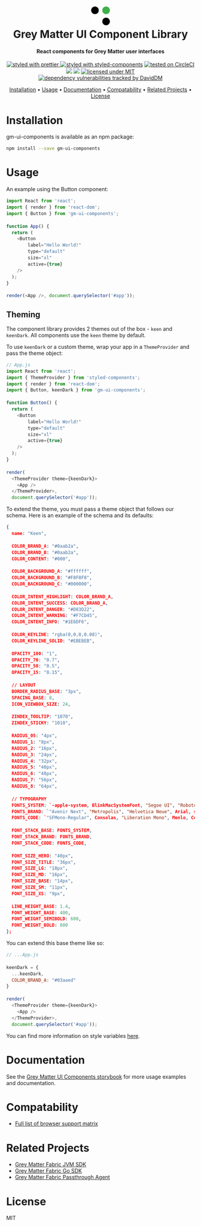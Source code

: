 <h1 align="center">
  <br>
  <img src="./src/images/decipher-logo.png" alt="Decipher Logo" width="50">
  <br>
  Grey Matter UI Component Library
  <br>
</h1>

<h4 align="center">React components for Grey Matter user interfaces</h4>

<p align="center">
  <a href="https://github.com/prettier/prettier" target="_blank">
    <img src="https://img.shields.io/badge/formatted_with-prettier-ff69b4.svg"
         alt="styled with prettier">
  </a>
  <a href="https://www.styled-components.com/" target="_blank"><img src="https://img.shields.io/badge/styled_with-%F0%9F%92%85%20styled--components-orange.svg?colorB=daa357" alt="styled with styled-components"></a>
  <a href="https://circleci.com/gh/DecipherNow/gm-ui-components/tree/master" target="_blank"><img src="https://circleci.com/gh/DecipherNow/gm-ui-components/tree/master.svg?style=shield" alt="tested on CircleCI"></a>
  <a href="https://codeclimate.com/github/DecipherNow/gm-ui-components/maintainability"><img src="https://api.codeclimate.com/v1/badges/878bee2571c9dca75eef/maintainability" /></a>
  <a href="https://codeclimate.com/github/DecipherNow/gm-ui-components/test_coverage"><img src="https://api.codeclimate.com/v1/badges/878bee2571c9dca75eef/test_coverage" /></a>
  <a href="https://opensource.org/licenses/mit-license.php" target="_blank"><img src="https://badges.frapsoft.com/os/mit/mit.svg?v=103" alt="licensed under MIT"></a>
  <a href="https://david-dm.org/deciphernow/gm-ui-components" target="_blank"><img src="https://david-dm.org/deciphernow/gm-ui-components.svg" alt="dependency vulnerabilities tracked by DavidDM"></a>
</p>

<p align="center">
  <a href="#installation">Installation</a> •
  <a href="#usage">Usage</a> •
  <a href="#documentation">Documentation</a> •
  <a href="#compatability">Compatability</a> •
  <a href="#related-projects">Related Projects</a> •
  <a href="#license">License</a>
</p>

# Installation

gm-ui-components is available as an npm package:

```sh
npm install --save gm-ui-components
```

# Usage

An example using the Button component:

```javascript
import React from 'react';
import { render } from 'react-dom';
import { Button } from 'gm-ui-components';

function App() {
  return (
    <Button
        label="Hello World!"
        type="default"
        size="xl"
        active={true}
    />
  );
}

render(<App />, document.querySelector('#app'));
```

## Theming
The component library provides 2 themes out of the box - `keen` and `keenDark`. All components use the `keen` theme by default. 

To use `keenDark` or a custom theme, wrap your app in a `ThemeProvider` and pass the theme object:

```javascript
// App.js
import React from 'react';
import { ThemeProvider } from 'styled-components';
import { render } from 'react-dom';
import { Button, keenDark } from 'gm-ui-components';

function Button() {
  return (
    <Button
        label="Hello World!"
        type="default"
        size="xl"
        active={true}
    />
  );
}

render(
  <ThemeProvider theme={keenDark}>
    <App />
  </ThemeProvider>, 
  document.querySelector('#app'));
```

To extend the theme, you must pass a theme object that follows our schema. Here is an example of the schema and its defaults:

```json
{
  name: "Keen",

  COLOR_BRAND_A: "#0aab2a",
  COLOR_BRAND_B: "#0aab2a",
  COLOR_CONTENT: "#000",

  COLOR_BACKGROUND_A: "#ffffff",
  COLOR_BACKGROUND_B: "#F8F8F8",
  COLOR_BACKGROUND_C: "#000000",

  COLOR_INTENT_HIGHLIGHT: COLOR_BRAND_A,
  COLOR_INTENT_SUCCESS: COLOR_BRAND_A,
  COLOR_INTENT_DANGER: "#D83D22",
  COLOR_INTENT_WARNING: "#F7CD45",
  COLOR_INTENT_INFO: "#1E6DF6",

  COLOR_KEYLINE: "rgba(0,0,0,0.08)",
  COLOR_KEYLINE_SOLID: "#EBEBEB",

  OPACITY_100: "1",
  OPACITY_70: "0.7",
  OPACITY_50: "0.5",
  OPACITY_15: "0.15",

  // LAYOUT
  BORDER_RADIUS_BASE: "3px",
  SPACING_BASE: 8,
  ICON_VIEWBOX_SIZE: 24,

  ZINDEX_TOOLTIP: "1070",
  ZINDEX_STICKY: "1010",

  RADIUS_05: "4px",
  RADIUS_1: "8px",
  RADIUS_2: "16px",
  RADIUS_3: "24px",
  RADIUS_4: "32px",
  RADIUS_5: "40px",
  RADIUS_6: "48px",
  RADIUS_7: "56px",
  RADIUS_8: "64px",

  // TYPOGRAPHY
  FONTS_SYSTEM: `-apple-system, BlinkMacSystemFont, "Segoe UI", "Roboto", "Oxygen", "Ubuntu", "Cantarell", "Fira Sans", "Droid Sans", "Helvetica Neue", sans-serif`,
  FONTS_BRAND: `"Avenir Next", "Metropolis", "Helvetica Neue", Arial, sans-serif`,
  FONTS_CODE: `"SFMono-Regular", Consolas, "Liberation Mono", Menlo, Courier, monospace`,

  FONT_STACK_BASE: FONTS_SYSTEM,
  FONT_STACK_BRAND: FONTS_BRAND,
  FONT_STACK_CODE: FONTS_CODE,

  FONT_SIZE_HERO: "40px",
  FONT_SIZE_TITLE: "36px",
  FONT_SIZE_LG: "18px",
  FONT_SIZE_MD: "16px",
  FONT_SIZE_BASE: "14px",
  FONT_SIZE_SM: "11px",
  FONT_SIZE_XS: "9px",

  LINE_HEIGHT_BASE: 1.4,
  FONT_WEIGHT_BASE: 400,
  FONT_WEIGHT_SEMIBOLD: 600,
  FONT_WEIGHT_BOLD: 800
};
```

You can extend this base theme like so:

```javascript
// ...App.js

keenDark = {
  ...keenDark,
  COLOR_BRAND_A: "#03aaed"
}

render(
  <ThemeProvider theme={keenDark}>
    <App />
  </ThemeProvider>, 
  document.querySelector('#app'));
```

You can find more information on style variables [here](https://deciphernow.github.io/gm-ui-components/?selectedKind=%20Overview%7CStyles&selectedStory=Styles&full=0&addons=1&stories=1&panelRight=0&addonPanel=storybook%2Fthemes%2Fpanel).


# Documentation

See the [Grey Matter UI Components storybook](https://deciphernow.github.io/gm-ui-components) for more usage examples and documentation.

# Compatability

* [Full list of browser support matrix](http://browserl.ist/?q=last+2+Chrome+versions%2C+last+2+ChromeAndroid+versions%2C+last+2+Safari+versions%2C+last+2+iOS+versions%2C+last+2+Firefox+versions%2C+last+2+Edge+versions)

# Related Projects

* [Grey Matter Fabric JVM SDK](https://github.com/DecipherNow/gm-fabric-jvm)
* [Grey Matter Fabric Go SDK](https://github.com/DecipherNow/gm-fabric-go)
* [Grey Matter Fabric Passthrough Agent](https://github.com/DecipherNow/gm-fabric-jvmagent)

# License

MIT
